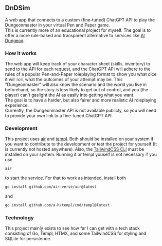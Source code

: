 ## DnDSim
A web app that connects to a custom (fine-tuned) ChatGPT API to play the Dungeonmaster in your virtual Pen and Paper game.  
This is currently more of an educational project for myself.
The goal is to offer a more rule-based and transparent alternative to services like [AI Dungeon](https://aidungeon.com/).

### How it works
The web app will keep track of your character sheet (skills, inventory) to send to the API for each request, and the ChatGPT API will adhere to the rules of a popular Pen-and-Paper roleplaying format to show you what dice it will roll, what the outcomes of your attempt may be. This "Dungeonmaster" will also know the scenario and the world you live in beforehand, so the story is less likely to get out of control, and you (the player) can't gaslight the AI as easily into getting what you want.  
The goal is to have a harder, but also fairer and more realistic AI roleplaying experience.  
Currently, the Dungeonmaster API is not available publicly, so you will need to provide your own link to a fine-tuned ChatGPT API.

### Development
This project uses [air](https://github.com/air-verse/air) and [templ](https://github.com/a-h/templ). Both should be installed on your system if you want to contribute to the development or test the project for yourself (It is currently not hosted anywhere). Also, the [TailwindCSS CLI](https://tailwindcss.com/docs/installation) must be installed on your system. Running it or templ youself is not necessary if you use 
```sh
air
```
to start the service.
For that to work as intended, install both
```sh
go install github.com/air-verse/air@latest
```
and 
```sh
go install github.com/a-h/templ/cmd/templ@latest
```

### Technology
This project mainly exists to see how far I can get with a tech stack consisting of Go, Templ, HTMX, and some TailwindCSS for styling and SQLite for persistence.